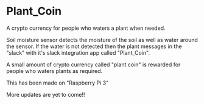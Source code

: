 # Plant_Coin
A crypto currency for people who waters a plant when needed.

Soil moisture sensor detects the moisture of the soil as well as water around the sensor. If the water is not detected then the plant messages in the "slack" with it's slack integration app called "Plant_Coin".

A small amount of crypto currency called "plant coin" is rewarded for people who waters plants as required.

This has been made on "Raspberry Pi 3"

More updates are yet to come!!

